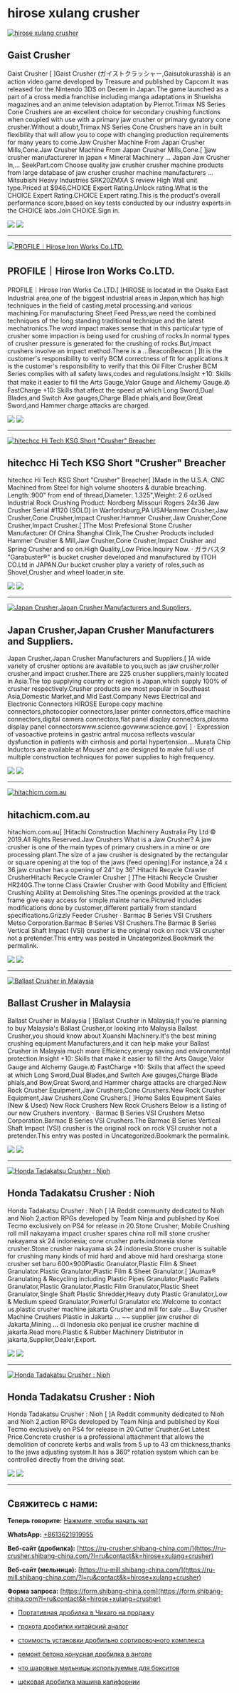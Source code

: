 # hirose xulang crusher

<a href="https://swt.shibang-china.com/?l=ru&img&k=hirose+xulang+crusher" target="_blank">![hirose xulang crusher](http://static.shibang-china.com/all-800x300/1322.jpg)</a>

## Gaist Crusher
Gaist Crusher [ ]Gaist Crusher (ガイストクラッシャー,Gaisutokurasshā) is an action video game developed by Treasure and published by Capcom.It was released for the Nintendo 3DS on Decem in Japan.The game launched as a part of a cross media franchise including manga adaptations in Shueisha magazines and an anime television adaptation by Pierrot.Trimax NS Series Cone Crushers are an excellent choice for secondary crushing functions when coupled with use with a primary jaw crusher or primary gyratory cone crusher.Without a doubt,Trimax NS Series Cone Crushers have an in built flexibility that will allow you to cope with changing production requirements for many years to come.Jaw Crusher Machine From Japan Crusher Mills,Cone.Jaw Crusher Machine From Japan Crusher Mills,Cone.[ ]jaw crusher manufacturerer in japan &#171; Mineral Machinery … Japan Jaw Crusher In,… SeekPart.com Choose quality jaw crusher crusher machine products from large database of jaw crusher crusher machine manufacturers …Mitsubishi Heavy Industries SRK20ZMXA S review High Wall unit type.Priced at $946.CHOICE Expert Rating.Unlock rating.What is the CHOICE Expert Rating.CHOICE Expert rating.This is the product's overall performance score,based on key tests conducted by our industry experts in the CHOICE labs.Join CHOICE.Sign in.


<a href="https://whatsapp.shibangsoft.com/WhatsApp.php" target="_blank" title="WhatsApp">![](http://static.shibang-china.com/icon/whatsapp.png)</a> <a href="https://swt.shibang-china.com/?l=ru&icon&k=hirose+xulang+crusher" target="_blank">![](http://static.shibang-china.com/icon/chat-ru.png)</a>

---

<a href="https://swt.shibang-china.com/?l=ru&img&k=hirose+xulang+crusher" target="_blank">![PROFILE｜Hirose Iron Works Co.LTD.](http://static.shibang-china.com/all-800x300/1461.jpg)</a>

## PROFILE｜Hirose Iron Works Co.LTD.
PROFILE｜Hirose Iron Works Co.LTD.[ ]HIROSE is located in the Osaka East Industrial area,one of the biggest industrial areas in Japan,which has high techniques in the field of casting,metal processing.and various machining.For manufacturing Sheet Feed Press,we need the combined techniques of the long standing traditional technique and the latest mechatronics.The word impact makes sense that in this particular type of crusher some impaction is being used for crushing of rocks.In normal types of crusher pressure is generated for the crushing of rocks.But,impact crushers involve an impact method.There is a …BeaconBeacon [ ]It is the customer's responsibility to verify BCM correctness of fit for applications.It is the customer's responsibility to verify that this Oil Filter Crusher BCM Series complies with all safety laws,codes and regulations.Insight +10: Skills that make it easier to fill the Arts Gauge,Valor Gauge and Alchemy Gauge.め FastCharge +10: Skills that affect the speed at which Long Sword,Dual Blades,and Switch Axe gauges,Charge Blade phials,and Bow,Great Sword,and Hammer charge attacks are charged.


<a href="https://whatsapp.shibangsoft.com/WhatsApp.php" target="_blank" title="WhatsApp">![](http://static.shibang-china.com/icon/whatsapp.png)</a> <a href="https://swt.shibang-china.com/?l=ru&icon&k=hirose+xulang+crusher" target="_blank">![](http://static.shibang-china.com/icon/chat-ru.png)</a>

---

<a href="https://swt.shibang-china.com/?l=ru&img&k=hirose+xulang+crusher" target="_blank">![hitechcc Hi Tech KSG Short &quot;Crusher&quot; Breacher](http://static.shibang-china.com/all-800x300/163.jpg)</a>

## hitechcc Hi Tech KSG Short &quot;Crusher&quot; Breacher
hitechcc Hi Tech KSG Short &quot;Crusher&quot; Breacher[ ]Made in the U.S.A. CNC Machined from Steel for high volume shooters &amp; durable breaching. Length:.900&quot; from end of thread,Diameter: 1.325&quot;,Weight: 2.6 ozUsed Industrial Rock Crushing Product: Nordberg Missouri Rogers 24x36 Jaw Crusher Serial #1120 (SOLD) in Warfordsburg,PA USAHammer Crusher,Jaw Crusher,Cone Crusher,Impact Crusher.Hammer Crusher,Jaw Crusher,Cone Crusher,Impact Crusher.[ ]The Most Prefesional Stone Crusher Manufacturer Of China Shanghai Clirik,The Crusher Products included Hammer Crusher &amp; Mill,Jaw Crusher,Cone Crusher,Impact Crusher and Spring Crusher and so on.High Quality,Low Price.Inquiry Now.&nbsp;&#0183;&#32;ガラバスタ &quot;Garabuster&#174;&quot; is bucket crusher developed and manufactured by ITOH CO.Ltd in JAPAN.Our bucket crusher play a variety of roles,such as Shovel,Crusher and wheel loader,in site.


<a href="https://whatsapp.shibangsoft.com/WhatsApp.php" target="_blank" title="WhatsApp">![](http://static.shibang-china.com/icon/whatsapp.png)</a> <a href="https://swt.shibang-china.com/?l=ru&icon&k=hirose+xulang+crusher" target="_blank">![](http://static.shibang-china.com/icon/chat-ru.png)</a>

---

<a href="https://swt.shibang-china.com/?l=ru&img&k=hirose+xulang+crusher" target="_blank">![Japan Crusher,Japan Crusher Manufacturers and Suppliers.](http://static.shibang-china.com/all-800x300/1447.jpg)</a>

## Japan Crusher,Japan Crusher Manufacturers and Suppliers.
Japan Crusher,Japan Crusher Manufacturers and Suppliers.[ ]A wide variety of crusher options are available to you,such as jaw crusher,roller crusher,and impact crusher.There are 225 crusher suppliers,mainly located in Asia.The top supplying country or region is Japan,which supply 100% of crusher respectively.Crusher products are most popular in Southeast Asia,Domestic Market,and Mid East.Company News Electrical and Electronic Connectors HIROSE Europe copy machine connectors,photocopier connectors,laser printer connectors,office machine connectors,digital camera connectors,flat panel display connectors,plasma display panel connectorswww.science.govwww.science.gov[ ]&nbsp;&#0183;&#32;Expression of vasoactive proteins in gastric antral mucosa reflects vascular dysfunction in patients with cirrhosis and portal hypertension.…Murata Chip Inductors are available at Mouser and are designed to make full use of multiple construction techniques for power supplies to high frequency.


<a href="https://whatsapp.shibangsoft.com/WhatsApp.php" target="_blank" title="WhatsApp">![](http://static.shibang-china.com/icon/whatsapp.png)</a> <a href="https://swt.shibang-china.com/?l=ru&icon&k=hirose+xulang+crusher" target="_blank">![](http://static.shibang-china.com/icon/chat-ru.png)</a>

---

<a href="https://swt.shibang-china.com/?l=ru&img&k=hirose+xulang+crusher" target="_blank">![hitachicm.com.au](http://static.shibang-china.com/all-800x300/973.jpg)</a>

## hitachicm.com.au
hitachicm.com.au[ ]Hitachi Construction Machinery Australia Pty Ltd &#169; 2019.All Rights Reserved.Jaw Crushers  What is a Jaw Crusher? A jaw crusher is one of the main types of primary crushers in a mine or ore processing plant.The size of a jaw crusher is designated by the rectangular or square opening at the top of the jaws (feed opening).For instance,a 24 x 36 jaw crusher has a opening of 24″ by 36″.Hitachi Recycle Crawler CrusherHitachi Recycle Crawler Crusher [ ]The Hitachi Recycle Crusher HR240G.The tonne Class Crawler Crusher with Good Mobility and Efficient Crushing Ability at Demolishing Sites.The openings provided at the track frame give easy access for simple mainte nance.Pictured includes modifications done by customer,different partially from standard specifications.Grizzly Feeder Crusher&nbsp;&#0183;&#32;Barmac B Series VSI Crushers Metso Corporation.Barmac B Series VSI Crushers.The Barmac B Series Vertical Shaft Impact (VSI) crusher is the original rock on rock VSI crusher not a pretender.This entry was posted in Uncategorized.Bookmark the permalink.


<a href="https://whatsapp.shibangsoft.com/WhatsApp.php" target="_blank" title="WhatsApp">![](http://static.shibang-china.com/icon/whatsapp.png)</a> <a href="https://swt.shibang-china.com/?l=ru&icon&k=hirose+xulang+crusher" target="_blank">![](http://static.shibang-china.com/icon/chat-ru.png)</a>

---

<a href="https://swt.shibang-china.com/?l=ru&img&k=hirose+xulang+crusher" target="_blank">![Ballast Crusher in Malaysia](http://static.shibang-china.com/all-800x300/649.jpg)</a>

## Ballast Crusher in Malaysia
Ballast Crusher in Malaysia [ ]Ballast Crusher in Malaysia,If you're planning to buy Malaysia's Ballast Crusher,or looking into Malaysia Ballast Crusher,you should know about Xuanshi Machinery.It's the best mining crushing equipment Manufacturers,and it can help make your Ballast Crusher in Malaysia much more Efficiency,energy saving and environmental protection.Insight +10: Skills that make it easier to fill the Arts Gauge,Valor Gauge and Alchemy Gauge.め FastCharge +10: Skills that affect the speed at which Long Sword,Dual Blades,and Switch Axe gauges,Charge Blade phials,and Bow,Great Sword,and Hammer charge attacks are charged.New Rock Crusher Equipment,Jaw Crushers,Cone Crushers.New Rock Crusher Equipment,Jaw Crushers,Cone Crushers.[ ]Home Sales Equipment Sales (New &amp; Used) New Rock Crushers New Rock Crushers Below is a listing of our new Crushers inventory.&nbsp;&#0183;&#32;Barmac B Series VSI Crushers Metso Corporation.Barmac B Series VSI Crushers.The Barmac B Series Vertical Shaft Impact (VSI) crusher is the original rock on rock VSI crusher not a pretender.This entry was posted in Uncategorized.Bookmark the permalink.


<a href="https://whatsapp.shibangsoft.com/WhatsApp.php" target="_blank" title="WhatsApp">![](http://static.shibang-china.com/icon/whatsapp.png)</a> <a href="https://swt.shibang-china.com/?l=ru&icon&k=hirose+xulang+crusher" target="_blank">![](http://static.shibang-china.com/icon/chat-ru.png)</a>

---

<a href="https://swt.shibang-china.com/?l=ru&img&k=hirose+xulang+crusher" target="_blank">![Honda Tadakatsu Crusher : Nioh](http://static.shibang-china.com/all-800x300/1373.jpg)</a>

## Honda Tadakatsu Crusher : Nioh
Honda Tadakatsu Crusher : Nioh [ ]A Reddit community dedicated to Nioh and Nioh 2,action RPGs developed by Team Ninja and published by Koei Tecmo exclusively on PS4 for release in 20.Stone Crusher; Mobile Crushing roll mill nakayama impact crusher spares china roll mill stone crusher nakayama sk 24 indonesia; cone crusher parts.indonesia stone crusher.Stone crusher nakayama sk 24 indonesia.Stone crusher is suitable for crushing many kinds of mid hard and above mid hard oresharga stone crusher set baru 600&#215;900Plastic Granulator,Plastic Film &amp; Sheet Granulator.Plastic Granulator,Plastic Film &amp; Sheet Granulator.[ ]Aumax&#174; Granulating &amp; Recycling including Plastic Pipes Granulator,Plastic Pallets Granulator,Plastic Granulator,Plastic Film Granulator,Plastic Sheet Granulator,Single Shaft Plastic Shredder,Heavy duty Plastic Granulator,Low &amp; Medium speed Granulator,Powerful Granulator etc.Welcome to contact us.plastic crusher machine jakarta Crusher and mill for sale … Buy Crusher Machine Crushers Plastic in Jakarta … ~~ supplier jaw crusher di Jakarta,Mining … di Indonesia oko penjual ice crusher machine di jakarta.Read more.Plastic &amp; Rubber Machinery Distributor in jakarta,Supplier,Dealer,Export.


<a href="https://whatsapp.shibangsoft.com/WhatsApp.php" target="_blank" title="WhatsApp">![](http://static.shibang-china.com/icon/whatsapp.png)</a> <a href="https://swt.shibang-china.com/?l=ru&icon&k=hirose+xulang+crusher" target="_blank">![](http://static.shibang-china.com/icon/chat-ru.png)</a>

---

<a href="https://swt.shibang-china.com/?l=ru&img&k=hirose+xulang+crusher" target="_blank">![Honda Tadakatsu Crusher : Nioh](http://static.shibang-china.com/all-800x300/532.jpg)</a>

## Honda Tadakatsu Crusher : Nioh
Honda Tadakatsu Crusher : Nioh [ ]A Reddit community dedicated to Nioh and Nioh 2,action RPGs developed by Team Ninja and published by Koei Tecmo exclusively on PS4 for release in 20.Cutter Crusher.Get Latest Price.Concrete crusher is a professional attachment that allows the demolition of concrete kerbs and walls from 5 up to 43 cm thickness,thanks to the jaws adjusting system.It has a 360&#176; rotation system which can be controlled directly from the driving seat.

<a href="https://whatsapp.shibangsoft.com/WhatsApp.php" target="_blank" title="WhatsApp">![](http://static.shibang-china.com/icon/whatsapp.png)</a> <a href="https://swt.shibang-china.com/?l=ru&icon&k=hirose+xulang+crusher" target="_blank">![](http://static.shibang-china.com/icon/chat-ru.png)</a>

---
## Свяжитесь с нами:

**Теперь говорите:** [Нажмите, чтобы начать чат](https://swt.shibang-china.com?l=ru&contact&k=hirose+xulang+crusher)

**WhatsApp:**  [+8613621919955](https://whatsapp.shibangsoft.com/WhatsApp.php)

**Веб-сайт (дробилка):** [https://ru-crusher.shibang-china.com/](https://ru-crusher.shibang-china.com/?l=ru&contact&k=hirose+xulang+crusher)

**Веб-сайт (мельница):** [https://ru-mill.shibang-china.com/](https://ru-mill.shibang-china.com/?l=ru&contact&k=hirose+xulang+crusher)

**Форма запроса:** [https://form.shibang-china.com](https://form.shibang-china.com?l=ru&contact&k=hirose+xulang+crusher)

* [Портативная дробилка в Чикаго на продажу](../116/%D0%9F%D0%BE%D1%80%D1%82%D0%B0%D1%82%D0%B8%D0%B2%D0%BD%D0%B0%D1%8F%20%D0%B4%D1%80%D0%BE%D0%B1%D0%B8%D0%BB%D0%BA%D0%B0%20%D0%B2%20%D0%A7%D0%B8%D0%BA%D0%B0%D0%B3%D0%BE%20%D0%BD%D0%B0%20%D0%BF%D1%80%D0%BE%D0%B4%D0%B0%D0%B6%D1%83.md)

* [грохота дробилки китайский аналог](../110/%D0%B3%D1%80%D0%BE%D1%85%D0%BE%D1%82%D0%B0%20%D0%B4%D1%80%D0%BE%D0%B1%D0%B8%D0%BB%D0%BA%D0%B8%20%D0%BA%D0%B8%D1%82%D0%B0%D0%B9%D1%81%D0%BA%D0%B8%D0%B9%20%D0%B0%D0%BD%D0%B0%D0%BB%D0%BE%D0%B3.md)

* [стоимость установки дробильно сортировочного комплекса](../109/%D1%81%D1%82%D0%BE%D0%B8%D0%BC%D0%BE%D1%81%D1%82%D1%8C%20%D1%83%D1%81%D1%82%D0%B0%D0%BD%D0%BE%D0%B2%D0%BA%D0%B8%20%D0%B4%D1%80%D0%BE%D0%B1%D0%B8%D0%BB%D1%8C%D0%BD%D0%BE%20%D1%81%D0%BE%D1%80%D1%82%D0%B8%D1%80%D0%BE%D0%B2%D0%BE%D1%87%D0%BD%D0%BE%D0%B3%D0%BE%20%D0%BA%D0%BE%D0%BC%D0%BF%D0%BB%D0%B5%D0%BA%D1%81%D0%B0.md)

* [ремонт бетона конусная дробилка в анголе](../109/%D1%80%D0%B5%D0%BC%D0%BE%D0%BD%D1%82%20%D0%B1%D0%B5%D1%82%D0%BE%D0%BD%D0%B0%20%D0%BA%D0%BE%D0%BD%D1%83%D1%81%D0%BD%D0%B0%D1%8F%20%D0%B4%D1%80%D0%BE%D0%B1%D0%B8%D0%BB%D0%BA%D0%B0%20%D0%B2%20%D0%B0%D0%BD%D0%B3%D0%BE%D0%BB%D0%B5.md)

* [ что шаровые мельницы используемые для бокситов](../109/%20%D1%87%D1%82%D0%BE%20%D1%88%D0%B0%D1%80%D0%BE%D0%B2%D1%8B%D0%B5%20%D0%BC%D0%B5%D0%BB%D1%8C%D0%BD%D0%B8%D1%86%D1%8B%20%D0%B8%D1%81%D0%BF%D0%BE%D0%BB%D1%8C%D0%B7%D1%83%D0%B5%D0%BC%D1%8B%D0%B5%20%D0%B4%D0%BB%D1%8F%20%D0%B1%D0%BE%D0%BA%D1%81%D0%B8%D1%82%D0%BE%D0%B2.md)

* [щековая дробилка машина калифорнии](../112/%D1%89%D0%B5%D0%BA%D0%BE%D0%B2%D0%B0%D1%8F%20%D0%B4%D1%80%D0%BE%D0%B1%D0%B8%D0%BB%D0%BA%D0%B0%20%D0%BC%D0%B0%D1%88%D0%B8%D0%BD%D0%B0%20%D0%BA%D0%B0%D0%BB%D0%B8%D1%84%D0%BE%D1%80%D0%BD%D0%B8%D0%B8.md)